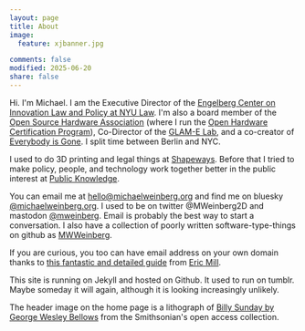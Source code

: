 ```yaml
---
layout: page
title: About
image:
  feature: xjbanner.jpg

comments: false
modified: 2025-06-20
share: false
---
```


Hi.  I'm Michael.  I am the Executive Director of the [Engelberg Center on Innovation Law and Policy at NYU Law](http://www.law.nyu.edu/centers/engelberg). I'm also a board member of the [Open Source Hardware Association](https://www.oshwa.org/) (where I run the [Open Hardware Certification Program](https://certification.oshwa.org/)), Co-Director of the [GLAM-E Lab](https://www.glamelab.org/), and a co-creator of [Everybody is Gone](https://www.everybodyisgone.org/).  I split time between Berlin and NYC. 

I used to do 3D printing and legal things at [Shapeways](https://www.shapeways.com/).  Before that I tried to make policy, people, and technology work together better in the public interest at [Public Knowledge](https://www.publicknowledge.org/).

You can email me at <hello@michaelweinberg.org> and find me on bluesky [@michaelweinberg.org](https://bsky.app/profile/michaelweinberg.org). I used to be on twitter @MWeinberg2D and mastodon [@mweinberg](https://mastodon.social/@mweinberg).  Email is probably the best way to start a conversation.  I also have a collection of poorly written software-type-things on github as [MWWeinberg](https://github.com/mwweinberg).  

If you are curious, you too can have email address on your own domain thanks to [this fantastic and detailed guide](https://konklone.com/post/take-control-of-your-email-address) from [Eric Mill](https://konklone.com/).

This site is running on Jekyll and hosted on Github.  It used to run on tumblr.  Maybe someday it will again, although it is looking increasingly unlikely.

The header image on the home page is a lithograph of [Billy Sunday by George Wesley Bellows](https://www.si.edu/object/billy-sunday:npg_NPG.74.69) from the Smithsonian's open access collection.
